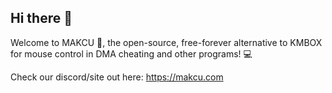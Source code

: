 ## Hi there 👋

Welcome to MAKCU 🎉, the open-source, free-forever alternative to KMBOX for mouse control in DMA cheating and other programs! 💻

Check our discord/site out here: https://makcu.com

